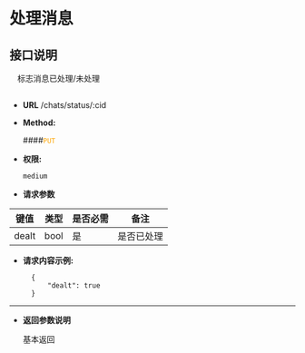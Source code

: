 # 处理消息



## 接口说明

　标志消息已处理/未处理

## 


* **URL**
        /chats/status/:cid
        

* **Method:**
  
  ####<font color=orange>`PUT`</font>

* **权限:**

  `medium`

*  **请求参数**

**键值** | **类型** | **是否必需** | **备注**
---------|----------|--------------|---------
dealt|bool|是|是否已处理

* **请求内容示例:**


        {
            "dealt": true
        } 
--- 
*  **返回参数说明**

    基本返回